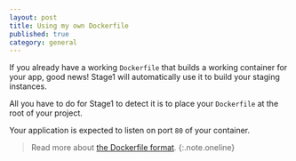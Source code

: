 ```yaml
---
layout: post
title: Using my own Dockerfile
published: true
category: general
---
```


If you already have a working `Dockerfile` that builds a working container for your app, good news! Stage1 will automatically use it to build your staging instances.

All you have to do for Stage1 to detect it is to place your `Dockerfile` at the root of your project.

Your application is expected to listen on port `80` of your container.

> Read more about [the Dockerfile format](http://docs.docker.io/reference/builder/).
{:.note.oneline}